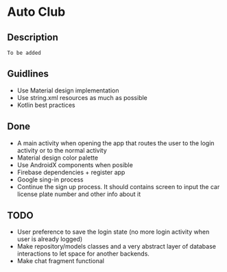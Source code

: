 # Auto Club

## Description

`To be added`

## Guidlines

- Use Material design implementation
- Use string.xml resources as much as possible
- Kotlin best practices

## Done

- A main activity when opening the app that routes the user to the login activity or to the normal activity
- Material design color palette
- Use AndroidX components when posible
- Firebase dependencies + register app
- Google sing-in process
- Continue the sign up process. It should contains screen to input the car license plate number and other info about it

## TODO

- User preference to save the login state (no more login activity when user is already logged)
- Make repository/models classes and a very abstract layer of database interactions to let space for another backends.
- Make chat fragment functional 
